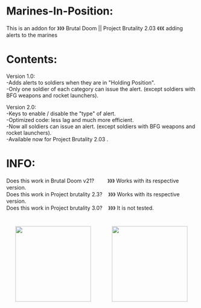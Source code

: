 # Marines-In-Position:
This is an addon for 》》》 Brutal Doom || Project Brutality 2.03 《《《 adding alerts to the marines <br>

# Contents:
Version 1.0:<br>
 ‍-Adds alerts to soldiers when they are in "Holding Position".<br>
 ‍-Only one soldier of each category can issue the alert. (except soldiers with BFG weapons and rocket launchers).<br>

Version 2.0:<br>
 ‍-Keys to enable / disable the "type" of alert.<br>
 ‍-Optimized code: less lag and much more efficient.<br>
 ‍-Now all soldiers can issue an alert. (except soldiers with BFG weapons and rocket launchers).<br>
 ‍-Available now for Project Brutality 2.03 .<br>

# INFO:

Does this work in Brutal Doom v21? ‍ ‍ ‍ ‍ ‍ ‍ ‍ ‍ ‍》》》 ‍Works with its respective version. <br>
Does this work in Project brutality 2.3?  ‍ ‍ ‍ 》》》 ‍Works with its respective version. <br>
Does this work in Project brutality 3.0?  ‍ ‍ ‍ 》》》 ‍It is not tested.
#

<div align="center">
<img src="https://user-images.githubusercontent.com/78381898/109348909-c09ec900-783a-11eb-8ad5-bf5dad9f3b5d.png" wight="200" height="200" />
⠀⠀⠀⠀⠀<img src="https://user-images.githubusercontent.com/78381898/109349341-68b49200-783b-11eb-846a-07873b3ccf33.jpg" wight="200" height="200" />
</div>

# ⠀
